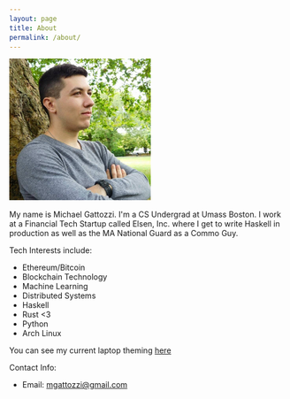 ```yaml
---
layout: page
title: About
permalink: /about/
---
```

![](/assets/images/author.jpg)

My name is Michael Gattozzi. I'm a CS Undergrad at Umass Boston. I work
at a Financial Tech Startup called Elsen, Inc. where I get to write
Haskell in production as well as the MA National Guard as a Commo Guy.

Tech Interests include:

  - Ethereum/Bitcoin
  - Blockchain Technology
  - Machine Learning
  - Distributed Systems
  - Haskell
  - Rust <3
  - Python
  - Arch Linux

You can see my current laptop theming [here](https://www.reddit.com/r/unixporn/comments/4800un/bspwm_seoul256_rice/)

Contact Info:

  - Email: mgattozzi@gmail.com
